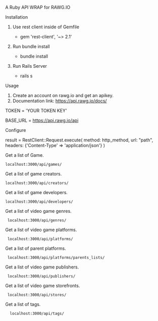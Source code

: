 A Ruby API WRAP for RAWG.IO

Installation
 
 1. Use rest client inside of Gemfile
     - gem 'rest-client', '~> 2.1'
     
 2.  Run bundle install
     - bundle install

 3.  Run Rails Server
     - rails s


Usage
 
 1. Create an account on rawg.io and get an apikey.
 2. Documentation link: https://api.rawg.io/docs/
 
 TOKEN = 'YOUR TOKEN KEY'
 
 BASE_URL = https://api.rawg.io/api


 Configure
     
   result = RestClient::Request.execute(
      method: http_method, 
      url: "path",
      headers: {'Content-Type' => 'application/json'}
    )


Get a list of Game.
    
    localhost:3000/api/games/

Get a list of game creators.
   
    localhost:3000/api/creators/

Get a list of game developers.
  
    localhost:3000/api/developers/
    
Get a list of video game genres.

     localhost:3000/api/genres/
     
Get a list of video game platforms.

     localhost:3000/api/platforms/
     
Get a list of parent platforms.

     localhost:3000/api/platforms/parents_lists/
 
Get a list of video game publishers.
  
     localhost:3000/api/publishers/

Get a list of video game storefronts.
     
     localhost:3000/api/stores/

Get a list of tags.

      localhost:3000/api/tags/
